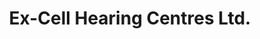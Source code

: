 ---
title: "Ex-Cell Hearing Centres Ltd."
url: /saskatoon/ex-cell-hearing-centres-ltd/
shop: hearing aids
---